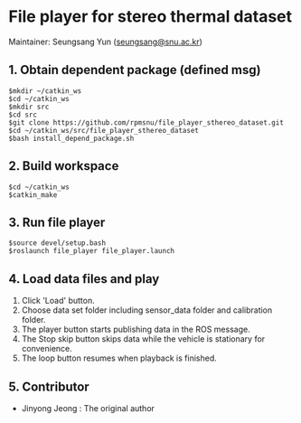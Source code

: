 # File player for stereo thermal dataset

Maintainer: Seungsang Yun (seungsang@snu.ac.kr)

## 1. Obtain dependent package (defined msg)

```
$mkdir ~/catkin_ws
$cd ~/catkin_ws
$mkdir src
$cd src
$git clone https://github.com/rpmsnu/file_player_sthereo_dataset.git
$cd ~/catkin_ws/src/file_player_sthereo_dataset
$bash install_depend_package.sh
```

## 2. Build workspace

```
$cd ~/catkin_ws
$catkin_make
```

## 3. Run file player

```
$source devel/setup.bash
$roslaunch file_player file_player.launch
```

## 4. Load data files and play

1. Click 'Load' button.
2. Choose data set folder including sensor_data folder and calibration folder.
3. The player button starts publishing data in the ROS message.
4. The Stop skip button skips data while the vehicle is stationary for convenience.
5. The loop button resumes when playback is finished.

## 5. Contributor
* Jinyong Jeong : The original author
